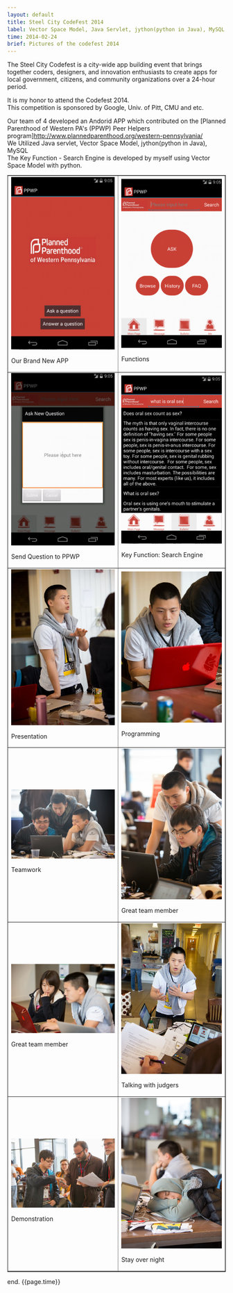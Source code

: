 ```yaml
---
layout: default
title: Steel City CodeFest 2014
label: Vector Space Model, Java Servlet, jython(python in Java), MySQL
time: 2014-02-24
brief: Pictures of the codefest 2014
---
```


The Steel City Codefest is a city-wide app building event that brings together coders, designers, and innovation enthusiasts to create apps for local government, citizens, and community organizations over a 24-hour period.  

It is my honor to attend the Codefest 2014.   
This competition is sponsored by Google, Univ. of Pitt, CMU and etc.   

Our team of 4 developed an Andorid APP which contributed on the [Planned Parenthood of Western PA's (PPWP) Peer Helpers program]<http://www.plannedparenthood.org/western-pennsylvania/>  
We Utilized Java servlet, Vector Space Model, jython(python in Java), MySQL  
The Key Function - Search Engine is developed by myself using Vector Space Model with python.   

<table width="200" border="1">
  <tr>
    <td><img src="/images/codefest/demo1.png"><p>Our Brand New APP</p></td>
    <td><img src="/images/codefest/demo2.png"><p>Functions</p></td>
  </tr>
<tr>
    <td><img src="/images/codefest/demo3.png"><p>Send Question to PPWP</p></td>
    <td><img src="/images/codefest/demo4.png"><p>Key Function: Search Engine</p></td>
  </tr
  <tr>
    <td><img src="/images/codefest/201402241.jpg"><p>Presentation</p></td>
    <td><img src="/images/codefest/201402249.jpg"><p>Programming</p></td>
  </tr>
  <tr>
    <td><img src="/images/codefest/201402243.jpg"><p>Teamwork</p></td>
	<td><img src="/images/codefest/201402244.jpg"><p>Great team member</p></td>
  </tr>
  <tr>
    <td><img src="/images/codefest/201402245.jpg"><p>Great team member</p></td>
	<td><img src="/images/codefest/201402246.jpg"><p>Talking with judgers</p></td>
  </tr>
  <tr> 
    <td><img src="/images/codefest/201402247.jpg"><p>Demonstration</p></td>
	<td><img src="/images/codefest/201402248.jpg"><p>Stay over night</p></td>
  </tr>


</table>

end.
{{page.time}}
